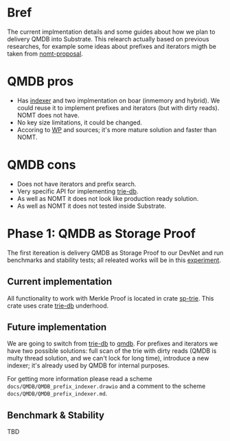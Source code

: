 # Bref
The current implmentation details and some guides about how we plan to delivery QMDB into Substrate. This relearch actually based on previous researches, for example some ideas about prefixes and iterators migth be taken from [nomt-proposal].

# QMDB pros
- Has [indexer] and two implmentation on boar (inmemory and hybrid). We could reuse it to implement prefixes and iterators (but with dirty reads). NOMT does not have.
- No key size limitations, it could be changed.
- Accoring to [WP] and sources; it's more mature solution and faster than NOMT.

# QMDB cons
- Does not have iterators and prefix search.
- Very specific API for implementing [trie-db].
- As well as NOMT it does not look like production ready solution.
- As well as NOMT it does not tested inside Substrate. 

# Phase 1: QMDB as Storage Proof
The first itereation is delivery QMDB as Storage Proof to our DevNet and run benchmarks and stability tests; all releated works will be in this [experiment].

## Current implementation

All functionality to work with Merkle Proof is located in crate [sp-trie]. This crate uses crate [trie-db] underhood.

## Future implementation

We are going to switch from [trie-db] to [qmdb]. For prefixes and iterators we have two possible solutions: full scan of the trie with dirty reads (QMDB is multy thread solution, and we can't lock for long time), introduce a new indexer; it's already used by QMDB for internal purposes.

For getting more information please read a scheme `docs/QMDB/QMDB_prefix_indexer.drawio` and a comment to the scheme `docs/QMDB/QMDB_prefix_indexer.md`.

## Benchmark & Stability
TBD

[sp-trie]: https://github.com/QuantumFusion-network/polkadot-sdk/tree/master/substrate/primitives/trie
[trie-db]: https://github.com/paritytech/trie
[qmdb]: https://github.com/LayerZero-Labs/qmdb
[nomt-proposal]: https://github.com/QuantumFusion-network/spec/blob/main/docs/NOMT/support_keys_and_prefix_impl_proposal.md
[indexer]: https://github.com/LayerZero-Labs/qmdb/tree/main/qmdb/src/indexer
[WP]: https://layerzero.network/publications/QMDB_13Jan2025_v1.0.pdf
[experiment]: https://github.com/QuantumFusion-network/spec/issues/16
